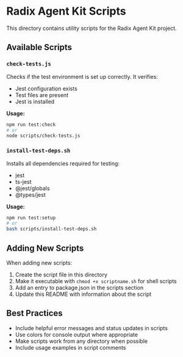 # Radix Agent Kit Scripts

This directory contains utility scripts for the Radix Agent Kit project.

## Available Scripts

### `check-tests.js`

Checks if the test environment is set up correctly. It verifies:

- Jest configuration exists
- Test files are present
- Jest is installed

**Usage:**

```bash
npm run test:check
# or
node scripts/check-tests.js
```

### `install-test-deps.sh`

Installs all dependencies required for testing:

- jest
- ts-jest
- @jest/globals
- @types/jest

**Usage:**

```bash
npm run test:setup
# or
bash scripts/install-test-deps.sh
```

## Adding New Scripts

When adding new scripts:

1. Create the script file in this directory
2. Make it executable with `chmod +x scriptname.sh` for shell scripts
3. Add an entry to package.json in the scripts section
4. Update this README with information about the script

## Best Practices

- Include helpful error messages and status updates in scripts
- Use colors for console output where appropriate
- Make scripts work from any directory when possible
- Include usage examples in script comments 